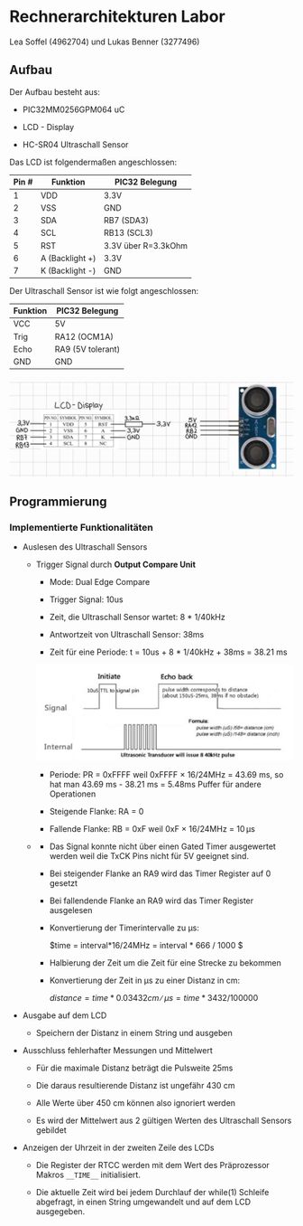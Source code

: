 # Rechnerarchitekturen Labor

Lea Soffel (4962704) und Lukas Benner (3277496)

## Aufbau

Der Aufbau besteht aus: 

- PIC32MM0256GPM064 uC

- LCD - Display

- HC-SR04 Ultraschall Sensor

Das LCD ist folgendermaßen angeschlossen:

| Pin # | Funktion        | PIC32 Belegung      |
| ----- | --------------- | ------------------- |
| 1     | VDD             | 3.3V                |
| 2     | VSS             | GND                 |
| 3     | SDA             | RB7 (SDA3)          |
| 4     | SCL             | RB13 (SCL3)         |
| 5     | RST             | 3.3V über R=3.3kOhm |
| 6     | A (Backlight +) | 3.3V                |
| 7     | K (Backlight -) | GND                 |

Der Ultraschall Sensor ist wie folgt angeschlossen:

| Funktion | PIC32 Belegung    |
| -------- | ----------------- |
| VCC      | 5V                |
| Trig     | RA12 (OCM1A)      |
| Echo     | RA9 (5V tolerant) |
| GND      | GND               |

![hardware.jpg](images/hardware.jpg)

## Programmierung

### Implementierte Funktionalitäten

- Auslesen des Ultraschall Sensors
  
  - Trigger Signal durch **Output Compare Unit**
    
    - Mode: Dual Edge Compare
    
    - Trigger Signal: 10us
    
    - Zeit, die Ultraschall Sensor wartet: 8 * 1/40kHz 
    
    - Antwortzeit von Ultraschall Sensor: 38ms
    
    - Zeit für eine Periode: t = 10us + 8 * 1/40kHz + 38ms = 38.21 ms 
    
    ![UltraSchallSensor.jpg](images/UltraschallSensorPeriode.jpg)
    
    - Periode: PR = 0xFFFF weil 0xFFFF × 16/24MHz = 43.69 ms, so hat man 43.69 ms - 38.21 ms = 5.48ms Puffer für andere Operationen
    
    - Steigende Flanke: RA = 0
    
    - Fallende Flanke: RB = 0xF weil 0xF × 16/24MHz = 10 μs
  
  - - Das Signal konnte nicht über einen Gated Timer ausgewertet werden weil die TxCK Pins nicht für 5V geeignet sind.
    
    - Bei steigender Flanke an RA9 wird das Timer Register auf 0 gesetzt
    
    - Bei fallendende Flanke an RA9 wird das Timer Register ausgelesen
    
    - Konvertierung der Timerintervalle zu μs:
      
      $time = interval*16/24MHz =    interval * 666 / 1000
      $
    
    - Halbierung der Zeit um die Zeit für eine Strecke zu bekommen
    
    - Konvertierung der Zeit in μs zu einer Distanz in cm:
      
      $distance = time * 0.034 32 cm∕μs = time * 3432 / 100000$

- Ausgabe auf dem LCD
  
  - Speichern der Distanz in einem String und ausgeben

- Ausschluss fehlerhafter Messungen und Mittelwert
  
  - Für die maximale Distanz beträgt die Pulsweite 25ms
  
  - Die daraus resultierende Distanz ist ungefähr 430 cm
  
  - Alle Werte über 450 cm können also ignoriert werden
  
  - Es wird der Mittelwert aus 2 gültigen Werten des Ultraschall Sensors gebildet

- Anzeigen der Uhrzeit in der zweiten Zeile des LCDs
  
  - Die Register der RTCC werden mit dem Wert des Präprozessor Makros `__TIME__` initialisiert.
  
  - Die aktuelle Zeit wird bei jedem Durchlauf der while(1) Schleife abgefragt, in einen String umgewandelt und auf dem LCD ausgegeben.
